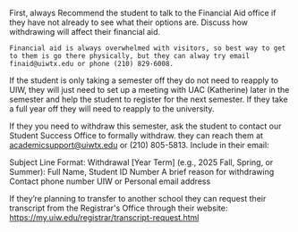 

First, always Recommend the student to talk to the Financial Aid office if they have not already to see what their options are. Discuss how withdrawing will affect their financial aid.

```Financial aid is always overwhelmed with visitors, so best way to get to them is go there physically, but they can alway try email finaid@uiwtx.edu or phone (210) 829-6008.```


If the student is only taking a semester off they do not need to reapply to UIW, they will just need to set up a meeting with UAC (Katherine) later in the semester and help the student to register for the next semester. If they take a full year off they will need to reapply to the university.

If they you need to withdraw this semester, ask the student to contact our Student Success Office to formally withdraw. they can reach them at academicsupport@uiwtx.edu or (210) 805-5813.
Include in their email:

Subject Line Format: Withdrawal [Year Term] (e.g., 2025 Fall, Spring, or Summer): Full Name, Student ID Number
A brief reason for withdrawing
Contact phone number
UIW or Personal email address 

If they’re planning to transfer to another school they can request their transcript from the Registrar's Office through their website: https://my.uiw.edu/registrar/transcript-request.html 

